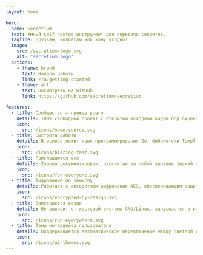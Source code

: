 ```yaml
---
layout: home

hero:
  name: Secretium
  text: Умный self-hosted инструмент для передачи секретов.
  tagline: Друзьям, коллегам или кому угодно!
  image:
    src: /secretium-logo.svg
    alt: "secretium logo"
  actions:
    - theme: brand
      text: Начало работы
      link: /ru/getting-started
    - theme: alt
      text: Посмотреть на GitHub
      link: https://github.com/secretium/secretium

features:
  - title: Сообщество — прежде всего
    details: 100% свободный проект с открытым исходным кодом под лицензиями Apache 2.0 и Creative Commons.
    icon:
      src: /icons/open-source.svg
  - title: Быстрота работы
    details: В основе лежит язык программирования Go, библиотеки Templ и htmx.
    icon:
      src: /icons/blazing-fast.svg
  - title: Приглашаются все
    details: Хорошо документирован, рассчитан на любой уровень знаний и технической экспертизы разработчика.
    icon:
      src: /icons/for-everyone.svg
  - title: Шифрование по замыслу
    details: Работает с алгоритмом шифрования AES, обеспечивающим защиту данных перед их сохранением в базу данных.
    icon:
      src: /icons/encrypted-by-design.svg
  - title: Запускается везде
    details: Не зависит от хостовой системы GNU/Linux, запускается в изолированном Docker-контейнере.
    icon:
      src: /icons/run-everywhere.svg
  - title: Темы интерфейса пользователя
    details: Поддерживается автоматическое переключение между светлой и темной темами с помощью CSS-фреймворка Tailwind.
    icon:
      src: /icons/ui-themes.svg
---
```


